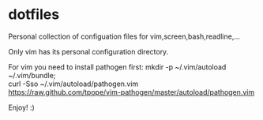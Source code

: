dotfiles
========

Personal collection of configuation files for vim,screen,bash,readline,...

Only vim has its personal configuration directory.

For vim you need to install pathogen first:
mkdir -p ~/.vim/autoload ~/.vim/bundle; \
curl -Sso ~/.vim/autoload/pathogen.vim \
    https://raw.github.com/tpope/vim-pathogen/master/autoload/pathogen.vim

Enjoy! :)
